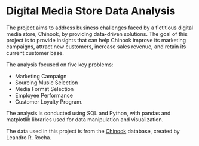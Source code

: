 # Digital Media Store Data Analysis

The project aims to address business challenges faced by a fictitious digital media store, Chinook, by providing data-driven solutions. The goal of this project is to provide insights that can help Chinook improve its marketing campaigns, attract new customers, increase sales revenue, and retain its current customer base.

The analysis focused on five key problems:
- Marketing Campaign
- Sourcing Music Selection
- Media Format Selection
- Employee Performance
- Customer Loyalty Program.

The analysis is conducted using SQL and Python, with pandas and matplotlib libraries used for data manipulation and visualization. 

The data used in this project is from the [Chinook](https://github.com/lerocha/chinook-database) database, created by Leandro R. Rocha.
